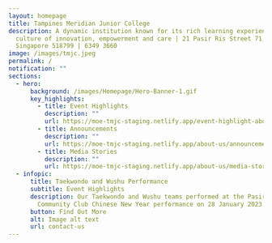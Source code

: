 ```yaml
---
layout: homepage
title: Tampines Meridian Junior College
description: A dynamic institution known for its rich learning experiences in a
  culture of innovation, empowerment and care | 21 Pasir Ris Street 71,
  Singapore 518799 | 6349 3660
image: /images/tmjc.jpeg
permalink: /
notification: ""
sections:
  - hero:
      background: /images/Homepage/Hero-Banner-1.gif
      key_highlights:
        - title: Event Highlights
          description: ""
          url: https://moe-tmjc-staging.netlify.app/event-highlight-about-us/permalink/
        - title: Announcements
          description: ""
          url: https://moe-tmjc-staging.netlify.app/about-us/announcements/
        - title: Media Stories
          description: ""
          url: https://moe-tmjc-staging.netlify.app/about-us/media-stories/
  - infopic:
      title: Taekwondo and Wushu Performance
      subtitle: Event Highlights
      description: Our Taekwondo and Wushu teams performed at the Pasir Ris Elias
        Community Club Chinese New Year performance on 28 January 2023.
      button: Find Out More
      alt: Image alt text
      url: contact-us
---
```

